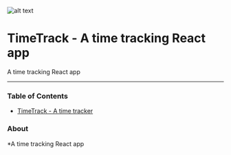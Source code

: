 ![alt text](https://github.com/Brandon225/timetrack/src/logo.png "reimagin8d")

# TimeTrack - A time tracking React app

A time tracking React app

----------

### Table of Contents

- [TimeTrack - A time tracker](#about)


### About
*A time tracking React app
